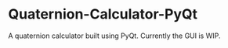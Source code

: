 # Quaternion-Calculator-PyQt
 A quaternion calculator built using PyQt. Currently the GUI is WIP.
 

